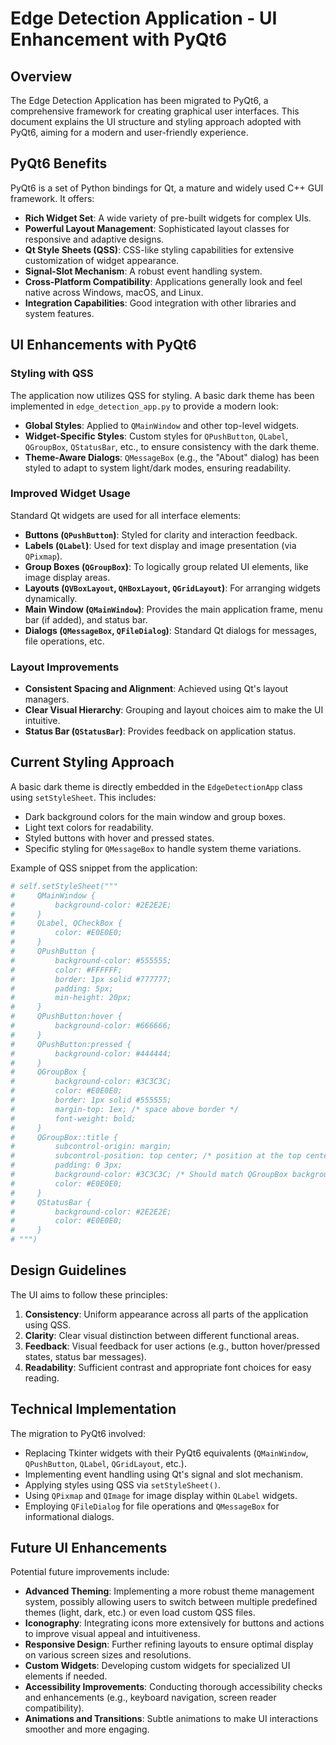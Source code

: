 # Edge Detection Application - UI Enhancement with PyQt6

## Overview

The Edge Detection Application has been migrated to PyQt6, a comprehensive framework for creating graphical user interfaces. This document explains the UI structure and styling approach adopted with PyQt6, aiming for a modern and user-friendly experience.

## PyQt6 Benefits

PyQt6 is a set of Python bindings for Qt, a mature and widely used C++ GUI framework. It offers:

- **Rich Widget Set**: A wide variety of pre-built widgets for complex UIs.
- **Powerful Layout Management**: Sophisticated layout classes for responsive and adaptive designs.
- **Qt Style Sheets (QSS)**: CSS-like styling capabilities for extensive customization of widget appearance.
- **Signal-Slot Mechanism**: A robust event handling system.
- **Cross-Platform Compatibility**: Applications generally look and feel native across Windows, macOS, and Linux.
- **Integration Capabilities**: Good integration with other libraries and system features.

## UI Enhancements with PyQt6

### Styling with QSS

The application now utilizes QSS for styling. A basic dark theme has been implemented in `edge_detection_app.py` to provide a modern look:

- **Global Styles**: Applied to `QMainWindow` and other top-level widgets.
- **Widget-Specific Styles**: Custom styles for `QPushButton`, `QLabel`, `QGroupBox`, `QStatusBar`, etc., to ensure consistency with the dark theme.
- **Theme-Aware Dialogs**: `QMessageBox` (e.g., the "About" dialog) has been styled to adapt to system light/dark modes, ensuring readability.

### Improved Widget Usage

Standard Qt widgets are used for all interface elements:

- **Buttons (`QPushButton`)**: Styled for clarity and interaction feedback.
- **Labels (`QLabel`)**: Used for text display and image presentation (via `QPixmap`).
- **Group Boxes (`QGroupBox`)**: To logically group related UI elements, like image display areas.
- **Layouts (`QVBoxLayout`, `QHBoxLayout`, `QGridLayout`)**: For arranging widgets dynamically.
- **Main Window (`QMainWindow`)**: Provides the main application frame, menu bar (if added), and status bar.
- **Dialogs (`QMessageBox`, `QFileDialog`)**: Standard Qt dialogs for messages, file operations, etc.

### Layout Improvements

- **Consistent Spacing and Alignment**: Achieved using Qt's layout managers.
- **Clear Visual Hierarchy**: Grouping and layout choices aim to make the UI intuitive.
- **Status Bar (`QStatusBar`)**: Provides feedback on application status.

## Current Styling Approach

A basic dark theme is directly embedded in the `EdgeDetectionApp` class using `setStyleSheet`. This includes:

- Dark background colors for the main window and group boxes.
- Light text colors for readability.
- Styled buttons with hover and pressed states.
- Specific styling for `QMessageBox` to handle system theme variations.

Example of QSS snippet from the application:

```python
# self.setStyleSheet("""
#     QMainWindow {
#         background-color: #2E2E2E;
#     }
#     QLabel, QCheckBox {
#         color: #E0E0E0;
#     }
#     QPushButton {
#         background-color: #555555;
#         color: #FFFFFF;
#         border: 1px solid #777777;
#         padding: 5px;
#         min-height: 20px;
#     }
#     QPushButton:hover {
#         background-color: #666666;
#     }
#     QPushButton:pressed {
#         background-color: #444444;
#     }
#     QGroupBox {
#         background-color: #3C3C3C;
#         color: #E0E0E0;
#         border: 1px solid #555555;
#         margin-top: 1ex; /* space above border */
#         font-weight: bold;
#     }
#     QGroupBox::title {
#         subcontrol-origin: margin;
#         subcontrol-position: top center; /* position at the top center */
#         padding: 0 3px;
#         background-color: #3C3C3C; /* Should match QGroupBox background */
#         color: #E0E0E0;
#     }
#     QStatusBar {
#         background-color: #2E2E2E;
#         color: #E0E0E0;
#     }
# """)
```

## Design Guidelines

The UI aims to follow these principles:

1. **Consistency**: Uniform appearance across all parts of the application using QSS.
2. **Clarity**: Clear visual distinction between different functional areas.
3. **Feedback**: Visual feedback for user actions (e.g., button hover/pressed states, status bar messages).
4. **Readability**: Sufficient contrast and appropriate font choices for easy reading.

## Technical Implementation

The migration to PyQt6 involved:

- Replacing Tkinter widgets with their PyQt6 equivalents (`QMainWindow`, `QPushButton`, `QLabel`, `QGridLayout`, etc.).
- Implementing event handling using Qt's signal and slot mechanism.
- Applying styles using QSS via `setStyleSheet()`.
- Using `QPixmap` and `QImage` for image display within `QLabel` widgets.
- Employing `QFileDialog` for file operations and `QMessageBox` for informational dialogs.

## Future UI Enhancements

Potential future improvements include:

- **Advanced Theming**: Implementing a more robust theme management system, possibly allowing users to switch between multiple predefined themes (light, dark, etc.) or even load custom QSS files.
- **Iconography**: Integrating icons more extensively for buttons and actions to improve visual appeal and intuitiveness.
- **Responsive Design**: Further refining layouts to ensure optimal display on various screen sizes and resolutions.
- **Custom Widgets**: Developing custom widgets for specialized UI elements if needed.
- **Accessibility Improvements**: Conducting thorough accessibility checks and enhancements (e.g., keyboard navigation, screen reader compatibility).
- **Animations and Transitions**: Subtle animations to make UI interactions smoother and more engaging.
